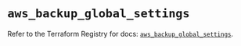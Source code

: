 # `aws_backup_global_settings`

Refer to the Terraform Registry for docs: [`aws_backup_global_settings`](https://registry.terraform.io/providers/hashicorp/aws/5.78.0/docs/resources/backup_global_settings).
